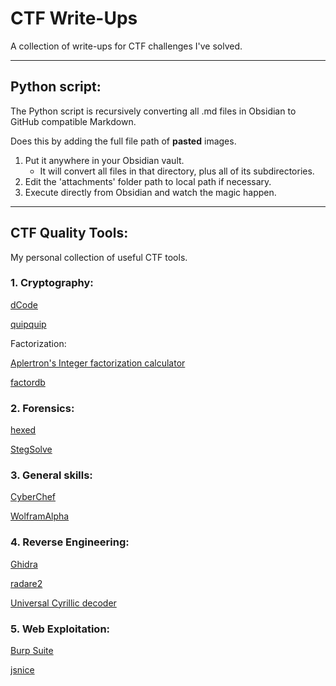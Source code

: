 # CTF Write-Ups
A collection of write-ups for CTF challenges I've solved.

---
## Python script:
The Python script is recursively converting all .md files in Obsidian to GitHub compatible Markdown.

Does this by adding the full file path of **pasted** images.

1.  Put it anywhere in your Obsidian vault. 
	-  It will convert all files in that directory, plus all of its subdirectories.
2.  Edit the 'attachments' folder path to local path if necessary.
3.  Execute directly from Obsidian and watch the magic happen.

---
## CTF Quality Tools:
My personal collection of useful CTF tools.

### 1. Cryptography:
[dCode](https://www.dcode.fr/cipher-identifier)

[quipquip](https://www.quipqiup.com/)

Factorization:

[Aplertron's Integer factorization calculator](https://www.alpertron.com.ar/ECM.HTM)

[factordb](http://factordb.com/)

### 2. Forensics:
[hexed](https://hexed.it/)

[StegSolve](https://github.com/zardus/ctf-tools/blob/master/stegsolve/install)

### 3. General skills:
[CyberChef](https://gchq.github.io/CyberChef/)

[WolframAlpha](https://www.wolframalpha.com)

### 4. Reverse Engineering:
[Ghidra](https://ghidra-sre.org/)

[radare2](https://rada.re/n/radare2.html)

[Universal Cyrillic decoder](https://2cyr.com/decode/?lang=en)

### 5. Web Exploitation:
[Burp Suite](https://portswigger.net/burp)

[jsnice](http://www.jsnice.org/)
